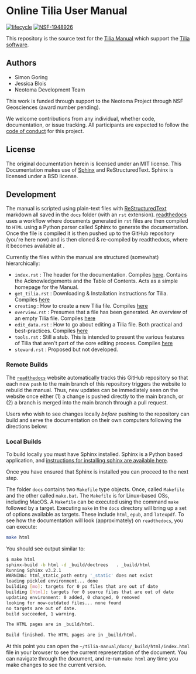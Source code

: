 # Online Tilia User Manual

[![lifecycle](https://img.shields.io/badge/lifecycle-experimental-orange.svg)](https://www.tidyverse.org/lifecycle/#experimental)
[![NSF-1948926](https://img.shields.io/badge/NSF-1948926-blue.svg)](https://nsf.gov/awardsearch/showAward?AWD_ID=1948926)

This repository is the source text for the [Tilia Manual](http://tilia-manual.readthedocs.org) which support the [Tilia software](http://www.tiliait.com/).

## Authors

* Simon Goring
* Jessica Blois
* Neotoma Development Team

This work is funded through support to the Neotoma Project through NSF Geosciences (award number pending).

We welcome contributions from any individual, whether code, documentation, or issue tracking. All participants are expected to follow the [code of conduct](http://github.com/SimonGoring/tilia-manual/code_of_conduct.md) for this project.

## License

The original documentation herein is licensed under an MIT license.  This Documentation makes use of [Sphinx](http://www.sphinx-doc.org/en/stable/) and ReStructuredText.  Sphinx is licensed under a BSD license.

## Development

The manual is scripted using plain-text files with [ReStructuredText](http://docutils.sourceforge.net/docs/user/rst/quickstart.html) markdown all saved in the `docs` folder (with an `rst` extension).  [readthedocs](http://readthedocs.org) uses a workflow where documents generated in `rst` files are then compiled to `HTML` using a Python parser called Sphinx to generate the documentation.  Once the file is compiled it is then pushed up to the GitHub repository (you're here now) and is then cloned & re-compiled by readthedocs, where it becomes available at [](http://tilia-manual.readthedocs.org).

Currently the files within the manual are structured (somewhat) hierarchically:

* `index.rst` : The header for the documentation.  Compiles [here](http://tilia-manual.readthedocs.org/en/latest/index.html).  Contains the Acknowledgements and the Table of Contents.  Acts as a simple homepage for the Manual.
* `get_tilia.rst` : Downloading & Installation instructions for Tilia. Compiles [here](http://tilia-manual.readthedocs.org/en/latest/get_tilia.html)
* `creating` : How to create a new Tilia file. Compiles [here](http://tilia-manual.readthedocs.org/en/latest/creating.html)
* `overview.rst` : Presumes that a file has been generated. An overview of an empty Tilia file.  Compiles [here](http://tilia-manual.readthedocs.org/en/latest/overview.html)
* `edit_data.rst` : How to go about editing a Tilia file.  Both practical and best-practices.  Compiles [here](http://tilia-manual.readthedocs.org/en/latest/edit_data.html)
* `tools.rst` : Still a stub.  This is intended to present the various features of Tilia that aren't part of the core editing process. Compiles [here](http://tilia-manual.readthedocs.org/en/latest/tools.html)
* `steward.rst` : Proposed but not developed.

### Remote Builds

The [`readthedocs`](http://readthedocs.org) website automatically tracks this GitHub repository so that each new `push` to the main branch of this repository triggers the website to rebuild the manual.  Thus, new updates can be immediately seen on the website once either (1) a change is pushed directly to the main branch, or (2) a branch is merged into the main branch through a pull request.

Users who wish to see changes locally _before_ pushing to the repository can build and serve the documentation on their own computers following the directions below:

### Local Builds

To build locally you must have Sphinx installed.  Sphinx is a Python based application, and [instructions for installing sphinx are available here](https://www.sphinx-doc.org/en/master/usage/installation.html).

Once you have ensured that Sphinx is installed you can proceed to the next step.

The folder `docs` contains two `Makefile` type objects.  Once, called `Makefile` and the other called `make.bat`.  The `Makefile` is for Linux-based OSs, including MacOS.  A `Makefile` can be executed using the command `make` followed by a target.  Executing `make` in the `docs` directory will bring up a set of options available as targets.  These include `html`, `epub`, and `latexpdf`.  To see how the documentation will look (approximately) on `readthedocs`, you can execute:

```bash
make html
```

You should see output similar to:

```bash
$ make html
sphinx-build -b html -d _build/doctrees   . _build/html
Running Sphinx v3.2.1
WARNING: html_static_path entry '_static' does not exist
loading pickled environment... done
building [mo]: targets for 0 po files that are out of date
building [html]: targets for 0 source files that are out of date
updating environment: 0 added, 0 changed, 0 removed
looking for now-outdated files... none found
no targets are out of date.
build succeeded, 1 warning.

The HTML pages are in _build/html.

Build finished. The HTML pages are in _build/html.
```

At this point you can open the `~/tilia-manual/docs/_build/html/index.html` file in your browser to see the current representation of the document.  You can navigate through the document, and re-run `make html` any time you make changes to see the current version.
